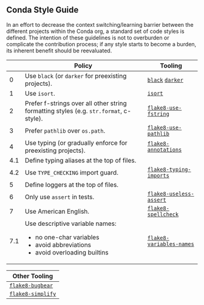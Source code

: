 ## Conda Style Guide

In an effort to decrease the context switching/learning barrier between the different projects within the Conda org, a standard set of code styles is defined. The intention of these guidelines is not to overburden or complicate the contribution process; if any style starts to become a burden, its inherent benefit should be reevaluated.

| | Policy | Tooling |
|---|---|---|
| <a name="0"></a>0 | Use `black` (or `darker` for preexisting projects). | [`black`](https://github.com/psf/black) [`darker`](https://github.com/akaihola/darker) |
| <a name="1"></a>1 | Use `isort`. | [`isort`](https://github.com/PyCQA/isort) |
| <a name="2"></a>2 | Prefer f-strings over all other string formatting styles (e.g. `str.format`, c-style). | [`flake8-use-fstring`](https://github.com/MichaelKim0407/flake8-use-fstring) |
| <a name="3"></a>3 | Prefer `pathlib` over `os.path`. | [`flake8-use-pathlib`](https://gitlab.com/RoPP/flake8-use-pathlib) |
| <a name="4"></a>4 | Use typing (or gradually enforce for preexisting projects). | [`flake8-annotations`](https://github.com/sco1/flake8-annotations) |
| <a name="4.1"></a>4.1 | Define typing aliases at the top of files. | |
| <a name="4.2"></a>4.2 | Use `TYPE_CHECKING` import guard. | [`flake8-typing-imports`](https://github.com/asottile/flake8-typing-imports)
| <a name="5"></a>5 | Define loggers at the top of files. | |
| <a name="6"></a>6 | Only use `assert` in tests. | [`flake8-useless-assert`](https://github.com/decorator-factory/flake8-useless-assert) |
| <a name="7"></a>7 | Use American English. | [`flake8-spellcheck`](https://github.com/MichaelAquilina/flake8-spellcheck) |
| <a name="7.1"></a>7.1 | Use descriptive variable names: <ul><li>no one-char variables</li><li>avoid abbreviations</li><li>avoid overloading builtins</li></ul> | [`flake8-variables-names`](https://github.com/best-doctor/flake8-variables-names) |

| Other Tooling |
|---|
| [`flake8-bugbear`](https://github.com/PyCQA/flake8-bugbear) |
| [`flake8-simplify`](https://github.com/MartinThoma/flake8-simplify) |
